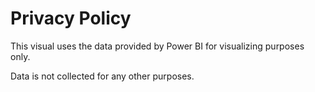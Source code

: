 # Privacy Policy

This visual uses the data provided by Power BI for visualizing purposes only.

Data is not collected for any other purposes.